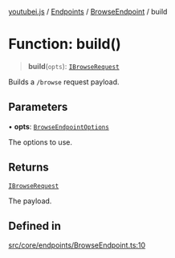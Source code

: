 [youtubei.js](../../../../../README.md) / [Endpoints](../../../README.md) / [BrowseEndpoint](../README.md) / build

# Function: build()

> **build**(`opts`): [`IBrowseRequest`](../../../../Types/type-aliases/IBrowseRequest.md)

Builds a `/browse` request payload.

## Parameters

• **opts**: [`BrowseEndpointOptions`](../../../../Types/type-aliases/BrowseEndpointOptions.md)

The options to use.

## Returns

[`IBrowseRequest`](../../../../Types/type-aliases/IBrowseRequest.md)

The payload.

## Defined in

[src/core/endpoints/BrowseEndpoint.ts:10](https://github.com/LuanRT/YouTube.js/blob/305a398158a6cac82e6ef288fed4bf1661c89d52/src/core/endpoints/BrowseEndpoint.ts#L10)
